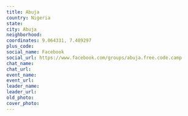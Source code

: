 ```yaml
---
title: Abuja
country: Nigeria
state: 
city: Abuja
neighborhood: 
coordinates: 9.064331, 7.489297
plus_code:
social_name: Facebook
social_url: https://www.facebook.com/groups/abuja.free.code.camp
chat_name:
chat_url:
event_name:
event_url:
leader_name:
leader_url:
old_photo: 
cover_photo:
---
```

